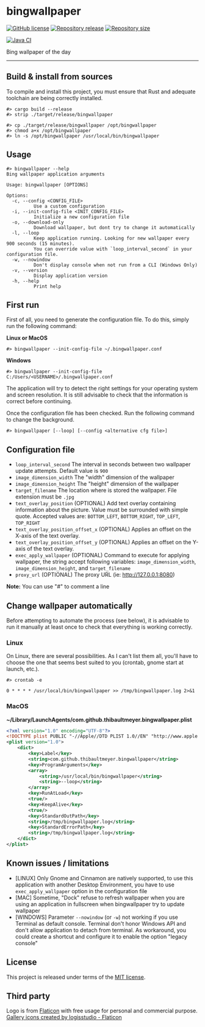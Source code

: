 # bingwallpaper

[![GitHub license](https://img.shields.io/badge/license-MIT-blue.svg)](https://github.com/thibaultmeyer/bingwallpaper/blob/master/LICENSE)
[![Repository release](https://img.shields.io/github/v/release/thibaultmeyer/bingwallpaper?logo=github)](https://github.com/thibaultmeyer/bingwallpaper/releases)
[![Repository size](https://img.shields.io/github/repo-size/thibaultmeyer/bingwallpaper.svg?logo=git)](https://github.com/thibaultmeyer/bingwallpaper)

[![Java CI](https://img.shields.io/github/actions/workflow/status/thibaultmeyer/bingwallpaper/build.yml?logo=github&color=%231da868&branch=main)](https://github.com/thibaultmeyer/bingwallpaper/actions/workflows/build.yml)


Bing wallpaper of the day
*****


## Build & install from sources
To compile and install this project, you must ensure that Rust and adequate toolchain
are being correctly installed.

```shell
#> cargo build --release
#> strip ./target/release/bingwallpaper

#> cp ./target/release/bingwallpaper /opt/bingwallpaper
#> chmod a+x /opt/bingwallpaper
#> ln -s /opt/bingwallpaper /usr/local/bin/bingwallpaper
```



## Usage

```text
#> bingwallpaper --help
Bing wallpaper application arguments

Usage: bingwallpaper [OPTIONS]

Options:
  -c, --config <CONFIG_FILE>
          Use a custom configuration
  -i, --init-config-file <INIT_CONFIG_FILE>
          Initialize a new configuration file
  -o, --download-only
          Download wallpaper, but dont try to change it automatically
  -l, --loop
          Keep application running. Looking for new wallpaper every 900 seconds (15 minutes).
          You can override value with `loop_interval_second` in your configuration file.
  -w, --nowindow
          Don't display console when not run from a CLI (Windows Only)
  -v, --version
          Display application version
  -h, --help
          Print help
```



## First run

First of all, you need to generate the configuration file. To do this, simply run
the following command:


**Linux or MacOS**
```shell
#> bingwallpaper --init-config-file ~/.bingwallpaper.conf
```


**Windows**
```shell
#> bingwallpaper --init-config-file C:/Users/<USERNAME>/.bingwallpaper.conf
```

The application will try to detect the right settings for your operating system and
screen resolution. It is still advisable to check that the information is correct
before continuing.

Once the configuration file has been checked. Run the following command to change the
background.

```shell
#> bingwallpaper [--loop] [--config <alternative cfg file>]
```



## Configuration file

* `loop_interval_second` The interval in seconds between two wallpaper update attempts. Default value is `900`
* `image_dimension_width` The "width" dimension of the wallpaper
* `image_dimension_height` The "height" dimension of the wallpaper
* `target_filename` The location where is stored the wallpaper. File extension must be `.jpg`
* `text_overlay_position` (OPTIONAL) Add text overlay containing information about the picture. Value must be 
   surrounded with simple quote. Accepted values are: `BOTTOM_LEFT`, `BOTTOM_RIGHT`, `TOP_LEFT`, `TOP_RIGHT`
* `text_overlay_position_offset_x` (OPTIONAL) Applies an offset on the X-axis of the text overlay.
* `text_overlay_position_offset_y` (OPTIONAL) Applies an offset on the Y-axis of the text overlay.
* `exec_apply_wallpaper` (OPTIONAL) Command to execute for applying wallpaper, the
   string accept following variables: `image_dimension_width`, `image_dimension_height`, 
   and `target_filename`
* `proxy_url` (OPTIONAL) The proxy URL (ie: http://127.0.0.1:8080)

**Note:** You can use "#" to comment a line



## Change wallpaper automatically

Before attempting to automate the process (see below), it is advisable to run it
manually at least once to check that everything is working correctly.


### Linux

On Linux, there are several possibilities. As I can't list them all, you'll have to
choose the one that seems best suited to you (crontab, gnome start at launch, etc.).

```shell
#> crontab -e
```

```
0 * * * * /usr/local/bin/bingwallpaper >> /tmp/bingwallpaper.log 2>&1
```


### MacOS
**~/Library/LaunchAgents/com.github.thibaultmeyer.bingwallpaper.plist**
```xml
<?xml version="1.0" encoding="UTF-8"?>
<!DOCTYPE plist PUBLIC "-//Apple//DTD PLIST 1.0//EN" "http://www.apple.com/DTDs/PropertyList-1.0.dtd">
<plist version="1.0">
    <dict>
        <key>Label</key>
        <string>com.github.thibaultmeyer.bingwallpaper</string>
        <key>ProgramArguments</key>
        <array>
            <string>/usr/local/bin/bingwallpaper</string>
            <string>--loop</string>
        </array>
        <key>RunAtLoad</key>
        <true/>
        <key>KeepAlive</key>
        <true/>
        <key>StandardOutPath</key>
        <string>/tmp/bingwallpaper.log</string>
        <key>StandardErrorPath</key>
        <string>/tmp/bingwallpaper.log</string>
    </dict>
</plist>
```



## Known issues / limitations

* [LINUX] Only Gnome and Cinnamon are natively supported, to use this application with 
  another Desktop Environment, you have to use `exec_apply_wallpaper` option in the
  configuration file
* [MAC] Sometime, "Dock" refuse to refresh wallpaper when you are using an application 
  in fullscreen when bingwallpaper try to update wallpaper
* [WINDOWS] Parameter `--nowindow` (or `-w`) not working if you use Terminal as default
  console. Terminal don't honor Windows API and don't allow application to detach from
  terminal. As workaround, you could create a shortcut and configure it to enable the
  option "legacy console"



## License
This project is released under terms of the [MIT license](https://github.com/thibaultmeyer/bingwallpaper/blob/master/LICENSE).



## Third party
Logo is from [Flaticon](https://www.flaticon.com) with
free usage for personal and commercial purpose.
<a href="https://www.flaticon.com/free-icons/gallery" title="gallery icons">Gallery icons created by logisstudio - Flaticon</a>
